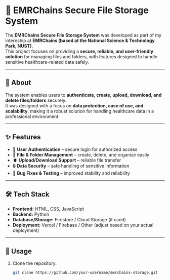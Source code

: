 # 🔐 EMRChains Secure File Storage System  

The **EMRChains Secure File Storage System** was developed as part of my internship at **EMRChains (based at the National Science & Technology Park, NUST)**.  
This project focuses on providing a **secure, reliable, and user-friendly solution** for managing files and folders, with features designed to handle sensitive healthcare-related data safely.  

---

## 📖 About  

The system enables users to **authenticate, create, upload, download, and delete files/folders** securely.  
It was designed with a focus on **data protection, ease of use, and scalability**, making it a robust solution for handling healthcare data in a professional environment.  

---

## ✨ Features  

- 🔑 **User Authentication** – secure login for authorized access  
- 📂 **File & Folder Management** – create, delete, and organize easily  
- ⬆️ **Upload/Download Support** – reliable file transfer  
- 🔒 **Data Security** – safe handling of sensitive information  
- 🐞 **Bug Fixes & Testing** – improved stability and reliability  

---

## 🛠️ Tech Stack  

- **Frontend:** HTML, CSS, JavaScript  
- **Backend:** Python  
- **Database/Storage:** Firestore / Cloud Storage (if used)  
- **Deployment:** Vercel / Firebase / Other (adjust based on your actual deployment)  

---

## 🚀 Usage  

1. Clone the repository:  
   ```bash
   git clone https://github.com/your-username/emrchains-storage.git
